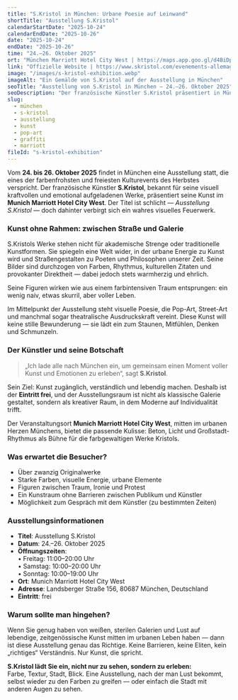 ```yaml
---
title: "S.Kristol in München: Urbane Poesie auf Leinwand"
shortTitle: "Ausstellung S.Kristol"
calendarStartDate: "2025-10-24"
calendarEndDate: "2025-10-26"
date: "2025-10-24"
endDate: "2025-10-26"
time: "24.–26. Oktober 2025"
ort: "München Marriott Hotel City West | https://maps.app.goo.gl/d4BiDpP5zJnjNHYY9"
link: "Offizielle Website | https://www.skristol.com/evenements-allemagne"
image: "/images/s-kristol-exhibition.webp"
imageAlt: "Ein Gemälde von S.Kristol auf der Ausstellung in München"
seoTitle: "Ausstellung von S.Kristol in München — 24.–26. Oktober 2025"
seoDescription: "Der französische Künstler S.Kristol präsentiert in München eine visuelle Poesie aus Graffiti, Pop-Art und urbaner Energie. Eintritt frei."
slug:
  - münchen
  - s-kristol
  - ausstellung
  - kunst
  - pop-art
  - graffiti
  - marriott
fileId: "s-kristol-exhibition"
---
```


Vom **24. bis 26. Oktober 2025** findet in München eine Ausstellung statt, die eines der farbenfrohsten und freiesten Kulturevents des Herbstes verspricht. Der französische Künstler **S.Kristol**, bekannt für seine visuell kraftvollen und emotional aufgeladenen Werke, präsentiert seine Kunst im **Munich Marriott Hotel City West**. Der Titel ist schlicht — *Ausstellung S.Kristol* — doch dahinter verbirgt sich ein wahres visuelles Feuerwerk.

### Kunst ohne Rahmen: zwischen Straße und Galerie

S.Kristols Werke stehen nicht für akademische Strenge oder traditionelle Kunstformen. Sie spiegeln eine Welt wider, in der urbane Energie zu Kunst wird und Straßengestalten zu Poeten und Philosophen unserer Zeit. Seine Bilder sind durchzogen von Farben, Rhythmus, kulturellen Zitaten und provokanter Direktheit — dabei jedoch stets warmherzig und ehrlich.

Seine Figuren wirken wie aus einem farbintensiven Traum entsprungen: ein wenig naiv, etwas skurril, aber voller Leben.

Im Mittelpunkt der Ausstellung steht visuelle Poesie, die Pop-Art, Street-Art und manchmal sogar theatralische Ausdruckskraft vereint. Diese Kunst will keine stille Bewunderung — sie lädt ein zum Staunen, Mitfühlen, Denken und Schmunzeln.

### Der Künstler und seine Botschaft

> „Ich lade alle nach München ein, um gemeinsam einen Moment voller Kunst und Emotionen zu erleben“, sagt **S.Kristol**.

Sein Ziel: Kunst zugänglich, verständlich und lebendig machen. Deshalb ist der **Eintritt frei**, und der Ausstellungsraum ist nicht als klassische Galerie gestaltet, sondern als kreativer Raum, in dem Moderne auf Individualität trifft.

Der Veranstaltungsort **Munich Marriott Hotel City West**, mitten im urbanen Herzen Münchens, bietet die passende Kulisse: Beton, Licht und Großstadt-Rhythmus als Bühne für die farbgewaltigen Werke Kristols.

### Was erwartet die Besucher?

- Über zwanzig Originalwerke  
- Starke Farben, visuelle Energie, urbane Elemente  
- Figuren zwischen Traum, Ironie und Protest  
- Ein Kunstraum ohne Barrieren zwischen Publikum und Künstler  
- Möglichkeit zum Gespräch mit dem Künstler (zu bestimmten Zeiten)

### Ausstellungsinformationen

- **Titel**: Ausstellung S.Kristol  
- **Datum**: 24.–26. Oktober 2025  
- **Öffnungszeiten**:  
  • Freitag: 11:00–20:00 Uhr  
  • Samstag: 10:00–20:00 Uhr  
  • Sonntag: 10:00–19:00 Uhr  
- **Ort**: Munich Marriott Hotel City West  
- **Adresse**: Landsberger Straße 156, 80687 München, Deutschland  
- **Eintritt**: frei


### Warum sollte man hingehen?

Wenn Sie genug haben von weißen, sterilen Galerien und Lust auf lebendige, zeitgenössische Kunst mitten im urbanen Leben haben — dann ist diese Ausstellung genau das Richtige. Keine Barrieren, keine Eliten, kein „richtiges“ Verständnis. Nur Kunst, die spricht.

**S.Kristol lädt Sie ein, nicht nur zu sehen, sondern zu erleben:**  
Farbe, Textur, Stadt, Blick. Eine Ausstellung, nach der man Lust bekommt, selbst wieder zu den Farben zu greifen — oder einfach die Stadt mit anderen Augen zu sehen.
